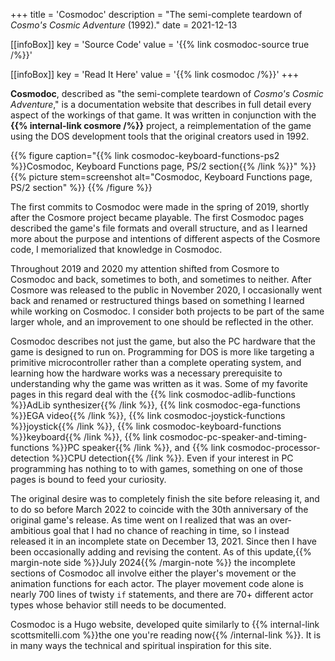 +++
title = 'Cosmodoc'
description = "The semi-complete teardown of _Cosmo's Cosmic Adventure_ (1992)."
date = 2021-12-13

[[infoBox]]
key = 'Source Code'
value = '{{% link cosmodoc-source true /%}}'

[[infoBox]]
key = 'Read It Here'
value = '{{% link cosmodoc /%}}'
+++

**Cosmodoc**, described as "the semi-complete teardown of _Cosmo's Cosmic Adventure_," is a documentation website that describes in full detail every aspect of the workings of that game. It was written in conjunction with the **{{% internal-link cosmore /%}}** project, a reimplementation of the game using the DOS development tools that the original creators used in 1992.

{{% figure caption="{{% link cosmodoc-keyboard-functions-ps2 %}}Cosmodoc, Keyboard Functions page, PS/2 section{{% /link %}}" %}}
{{% picture stem=screenshot alt="Cosmodoc, Keyboard Functions page, PS/2 section" %}}
{{% /figure %}}

The first commits to Cosmodoc were made in the spring of 2019, shortly after the Cosmore project became playable. The first Cosmodoc pages described the game's file formats and overall structure, and as I learned more about the purpose and intentions of different aspects of the Cosmore code, I memorialized that knowledge in Cosmodoc.

Throughout 2019 and 2020 my attention shifted from Cosmore to Cosmodoc and back, sometimes to both, and sometimes to neither. After Cosmore was released to the public in November 2020, I occasionally went back and renamed or restructured things based on something I learned while working on Cosmodoc. I consider both projects to be part of the same larger whole, and an improvement to one should be reflected in the other.

Cosmodoc describes not just the game, but also the PC hardware that the game is designed to run on. Programming for DOS is more like targeting a primitive microcontroller rather than a complete operating system, and learning how the hardware works was a necessary prerequisite to understanding why the game was written as it was. Some of my favorite pages in this regard deal with the {{% link cosmodoc-adlib-functions %}}AdLib synthesizer{{% /link %}}, {{% link cosmodoc-ega-functions %}}EGA video{{% /link %}}, {{% link cosmodoc-joystick-functions %}}joystick{{% /link %}}, {{% link cosmodoc-keyboard-functions %}}keyboard{{% /link %}}, {{% link cosmodoc-pc-speaker-and-timing-functions %}}PC speaker{{% /link %}}, and {{% link cosmodoc-processor-detection %}}CPU detection{{% /link %}}. Even if your interest in PC programming has nothing to to with games, something on one of those pages is bound to feed your curiosity.

The original desire was to completely finish the site before releasing it, and to do so before March 2022 to coincide with the 30th anniversary of the original game's release. As time went on I realized that was an over-ambitious goal that I had no chance of reaching in time, so I instead released it in an incomplete state on December 13, 2021. Since then I have been occasionally adding and revising the content. As of this update,{{% margin-note side %}}July 2024{{% /margin-note %}} the incomplete sections of Cosmodoc all involve either the player's movement or the animation functions for each actor. The player movement code alone is nearly 700 lines of twisty `if` statements, and there are 70+ different actor types whose behavior still needs to be documented.

Cosmodoc is a Hugo website, developed quite similarly to {{% internal-link scottsmitelli.com %}}the one you're reading now{{% /internal-link %}}. It is in many ways the technical and spiritual inspiration for this site.

